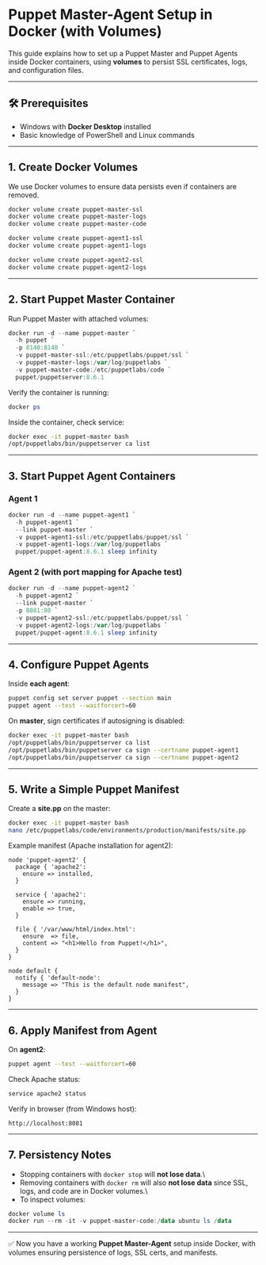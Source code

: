 # Puppet Master-Agent Setup in Docker (with Volumes)

This guide explains how to set up a Puppet Master and Puppet Agents
inside Docker containers, using **volumes** to persist SSL certificates,
logs, and configuration files.

------------------------------------------------------------------------

## 🛠 Prerequisites

-   Windows with **Docker Desktop** installed
-   Basic knowledge of PowerShell and Linux commands

------------------------------------------------------------------------

## 1. Create Docker Volumes

We use Docker volumes to ensure data persists even if containers are
removed.

``` powershell
docker volume create puppet-master-ssl
docker volume create puppet-master-logs
docker volume create puppet-master-code

docker volume create puppet-agent1-ssl
docker volume create puppet-agent1-logs

docker volume create puppet-agent2-ssl
docker volume create puppet-agent2-logs
```

------------------------------------------------------------------------

## 2. Start Puppet Master Container

Run Puppet Master with attached volumes:

``` powershell
docker run -d --name puppet-master `
  -h puppet `
  -p 8140:8140 `
  -v puppet-master-ssl:/etc/puppetlabs/puppet/ssl `
  -v puppet-master-logs:/var/log/puppetlabs `
  -v puppet-master-code:/etc/puppetlabs/code `
  puppet/puppetserver:8.6.1
```

Verify the container is running:

``` powershell
docker ps
```

Inside the container, check service:

``` bash
docker exec -it puppet-master bash
/opt/puppetlabs/bin/puppetserver ca list
```

------------------------------------------------------------------------

## 3. Start Puppet Agent Containers

### Agent 1

``` powershell
docker run -d --name puppet-agent1 `
  -h puppet-agent1 `
  --link puppet-master `
  -v puppet-agent1-ssl:/etc/puppetlabs/puppet/ssl `
  -v puppet-agent1-logs:/var/log/puppetlabs `
  puppet/puppet-agent:8.6.1 sleep infinity
```

### Agent 2 (with port mapping for Apache test)

``` powershell
docker run -d --name puppet-agent2 `
  -h puppet-agent2 `
  --link puppet-master `
  -p 8081:80 `
  -v puppet-agent2-ssl:/etc/puppetlabs/puppet/ssl `
  -v puppet-agent2-logs:/var/log/puppetlabs `
  puppet/puppet-agent:8.6.1 sleep infinity
```

------------------------------------------------------------------------

## 4. Configure Puppet Agents

Inside **each agent**:

``` bash
puppet config set server puppet --section main
puppet agent --test --waitforcert=60
```

On **master**, sign certificates if autosigning is disabled:

``` bash
docker exec -it puppet-master bash
/opt/puppetlabs/bin/puppetserver ca list
/opt/puppetlabs/bin/puppetserver ca sign --certname puppet-agent1
/opt/puppetlabs/bin/puppetserver ca sign --certname puppet-agent2
```

------------------------------------------------------------------------

## 5. Write a Simple Puppet Manifest

Create a **site.pp** on the master:

``` bash
docker exec -it puppet-master bash
nano /etc/puppetlabs/code/environments/production/manifests/site.pp
```

Example manifest (Apache installation for agent2):

``` puppet
node 'puppet-agent2' {
  package { 'apache2':
    ensure => installed,
  }

  service { 'apache2':
    ensure => running,
    enable => true,
  }

  file { '/var/www/html/index.html':
    ensure  => file,
    content => "<h1>Hello from Puppet!</h1>",
  }
}

node default {
  notify { 'default-node':
    message => "This is the default node manifest",
  }
}
```

------------------------------------------------------------------------

## 6. Apply Manifest from Agent

On **agent2**:

``` bash
puppet agent --test --waitforcert=60
```

Check Apache status:

``` bash
service apache2 status
```

Verify in browser (from Windows host):

    http://localhost:8081

------------------------------------------------------------------------

## 7. Persistency Notes

-   Stopping containers with `docker stop` will **not lose data**.\
-   Removing containers with `docker rm` will also **not lose data**
    since SSL, logs, and code are in Docker volumes.\
-   To inspect volumes:

``` powershell
docker volume ls
docker run --rm -it -v puppet-master-code:/data ubuntu ls /data
```

------------------------------------------------------------------------

✅ Now you have a working **Puppet Master-Agent** setup inside Docker,
with volumes ensuring persistence of logs, SSL certs, and manifests.
